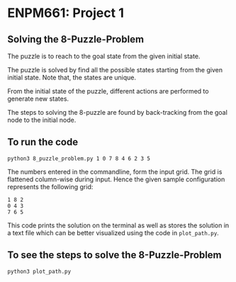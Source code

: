 # ENPM661: Project 1

## Solving the 8-Puzzle-Problem
The puzzle is to reach to the goal state from the given initial state.

The puzzle is solved by find all the possible states starting from the given initial state. Note that, the states are unique.

From the initial state of the puzzle, different actions are performed to generate new states.

The steps to solving the 8-puzzle are found by back-tracking from the goal node to the initial node.


## To run the code
`python3 8_puzzle_problem.py 1 0 7 8 4 6 2 3 5`

The numbers entered in the commandline, form the input grid. The grid is flattened column-wise during input. Hence the given sample configuration represents the following grid:

`1 8 2`  
`0 4 3`  
`7 6 5`  

This code prints the solution on the terminal as well as stores the solution in a text file which can be better visualized using the code in `plot_path.py`.

## To see the steps to solve the 8-Puzzle-Problem
`python3 plot_path.py`
